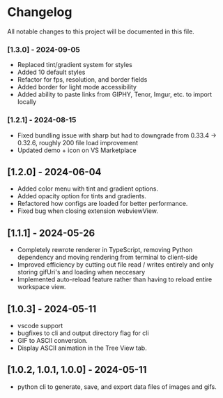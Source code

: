 # Changelog

All notable changes to this project will be documented in this file.

### [1.3.0] - 2024-09-05
- Replaced tint/gradient system for styles
- Added 10 default styles
- Refactor for fps, resolution, and border fields
- Added border for light mode accessibility 
- Added ability to paste links from GIPHY, Tenor, Imgur, etc. to import locally

### [1.2.1] - 2024-08-15
- Fixed bundling issue with sharp but had to downgrade from 0.33.4 -> 0.32.6, roughly 200 file load improvement
- Updated demo + icon on VS Marketplace

## [1.2.0] - 2024-06-04
- Added color menu with tint and gradient options.
- Added opacity option for tints and gradients.
- Refactored how configs are loaded for better performance.
- Fixed bug when closing extension webviewView.

## [1.1.1] - 2024-05-26
- Completely rewrote renderer in TypeScript, removing Python dependency and moving rendering from terminal to client-side
- Improved efficiency by cutting out file read / writes entirely and only storing gifUri's and loading when neccesary
- Implemented auto-reload feature rather than having to reload entire workspace view.

## [1.0.3] - 2024-05-11
- vscode support 
- bugfixes to cli and output directory flag for cli
- GIF to ASCII conversion.
- Display ASCII animation in the Tree View tab.

## [1.0.2, 1.0.1, 1.0.0] - 2024-05-11
- python cli to generate, save, and export data files of images and gifs.